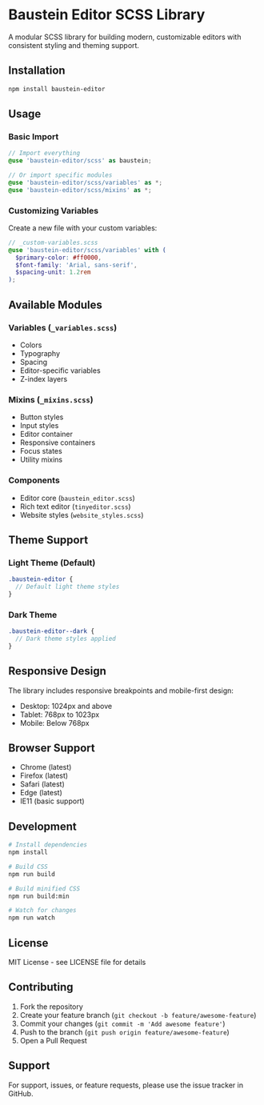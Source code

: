 # Baustein Editor SCSS Library

A modular SCSS library for building modern, customizable editors with consistent styling and theming support.

## Installation

```bash
npm install baustein-editor
```

## Usage

### Basic Import
```scss
// Import everything
@use 'baustein-editor/scss' as baustein;

// Or import specific modules
@use 'baustein-editor/scss/variables' as *;
@use 'baustein-editor/scss/mixins' as *;
```

### Customizing Variables
Create a new file with your custom variables:

```scss
// _custom-variables.scss
@use 'baustein-editor/scss/variables' with (
  $primary-color: #ff0000,
  $font-family: 'Arial, sans-serif',
  $spacing-unit: 1.2rem
);
```

## Available Modules

### Variables (`_variables.scss`)
- Colors
- Typography
- Spacing
- Editor-specific variables
- Z-index layers

### Mixins (`_mixins.scss`)
- Button styles
- Input styles
- Editor container
- Responsive containers
- Focus states
- Utility mixins

### Components
- Editor core (`baustein_editor.scss`)
- Rich text editor (`tinyeditor.scss`)
- Website styles (`website_styles.scss`)

## Theme Support

### Light Theme (Default)
```scss
.baustein-editor {
  // Default light theme styles
}
```

### Dark Theme
```scss
.baustein-editor--dark {
  // Dark theme styles applied
}
```

## Responsive Design

The library includes responsive breakpoints and mobile-first design:

- Desktop: 1024px and above
- Tablet: 768px to 1023px
- Mobile: Below 768px

## Browser Support

- Chrome (latest)
- Firefox (latest)
- Safari (latest)
- Edge (latest)
- IE11 (basic support)

## Development

```bash
# Install dependencies
npm install

# Build CSS
npm run build

# Build minified CSS
npm run build:min

# Watch for changes
npm run watch
```

## License

MIT License - see LICENSE file for details

## Contributing

1. Fork the repository
2. Create your feature branch (`git checkout -b feature/awesome-feature`)
3. Commit your changes (`git commit -m 'Add awesome feature'`)
4. Push to the branch (`git push origin feature/awesome-feature`)
5. Open a Pull Request

## Support

For support, issues, or feature requests, please use the issue tracker in GitHub.